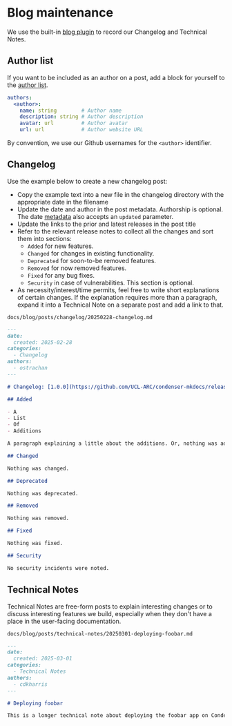 # Blog maintenance

We use the built-in [blog plugin](https://squidfunk.github.io/mkdocs-material/plugins/blog/)
to record our Changelog and Technical Notes.

## Author list

If you want to be included as an author on a post, add a block for yourself to the
[author list](./docs/blog/.authors.yml).

``` yaml
authors:
  <author>:
    name: string        # Author name
    description: string # Author description
    avatar: url         # Author avatar
    url: url            # Author website URL
```

By convention, we use our Github usernames for the `<author>` identifier.

## Changelog

Use the example below to create a new changelog post:

- Copy the example text into a new file in the changelog directory with the appropriate
date in the filename
- Update the date and author in the post metadata. Authorship is optional. The date
[metadata](https://squidfunk.github.io/mkdocs-material/plugins/blog/#meta.date-update-date)
also accepts an `updated` parameter.
- Update the links to the prior and latest releases in the post title
- Refer to the relevant release notes to collect all the changes and sort them into
sections:
    - `Added` for new features.
    - `Changed` for changes in existing functionality.
    - `Deprecated` for soon-to-be removed features.
    - `Removed` for now removed features.
    - `Fixed` for any bug fixes.
    - `Security` in case of vulnerabilities. This section is optional.
- As necessity/interest/time permits, feel free to write short explanations of certain
changes. If the explanation requires more than a paragraph, expand it into a Technical
Note on a separate post and add a link to that.

`docs/blog/posts/changelog/20250228-changelog.md`

``` md
---
date:
  created: 2025-02-28
categories:
  - Changelog
authors:
  - ostrachan
---

# Changelog: [1.0.0](https://github.com/UCL-ARC/condenser-mkdocs/releases/tag/1.0.0) - [1.1.1](https://github.com/UCL-ARC/condenser-mkdocs/releases/tag/1.1.1)

## Added

- A
- List
- Of
- Additions

A paragraph explaining a little about the additions. Or, nothing was added.

## Changed

Nothing was changed.

## Deprecated

Nothing was deprecated.

## Removed

Nothing was removed.

## Fixed

Nothing was fixed.

## Security

No security incidents were noted.

```

## Technical Notes

Technical Notes are free-form posts to explain interesting changes or to discuss
interesting features we build, especially when they don't have a place in the user-facing
documentation.

`docs/blog/posts/technical-notes/20250301-deploying-foobar.md`

``` md
---
date:
  created: 2025-03-01
categories:
  - Technical Notes
authors:
  - cdkharris
---

# Deploying foobar

This is a longer technical note about deploying the foobar app on Condenser.

```
